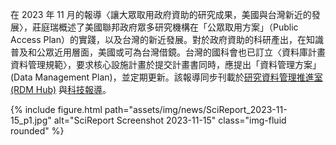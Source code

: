 在 2023 年 11 月的報導〈﻿讓大眾取用政府資助的研究成果，美國與台灣新近的發展〉，莊庭瑞概述了美國聯邦政府眾多研究機構在「公眾取用方案」（Public Access Plan）的實踐，以及台灣的新近發展。對於政府資助的科研產出，在知識普及和公眾近用層面，美國或可為台灣借鏡。台灣的國科會也已訂立〈資料庫計畫資料管理規範〉，要求核心設施計畫於提交計畫書同時，應提出「資料管理方案」 (Data Management Plan)，並定期更新。該報導同步刊載於[研究資料管理推進室 (RDM Hub)](https://rdm.depositar.io/zh_TW/news/20231115-us-taiwan-recent-public-access-development) 與[科技報導](https://www.scimonth.com.tw/archives/7684)。

<div class="row">
    <div class="col-sm mt-3 mt-md-0">
        {% include figure.html path="assets/img/news/SciReport_2023-11-15_p1.jpg" alt="SciReport Screenshot 2023-11-15" class="img-fluid rounded" %}
    </div>
</div>
